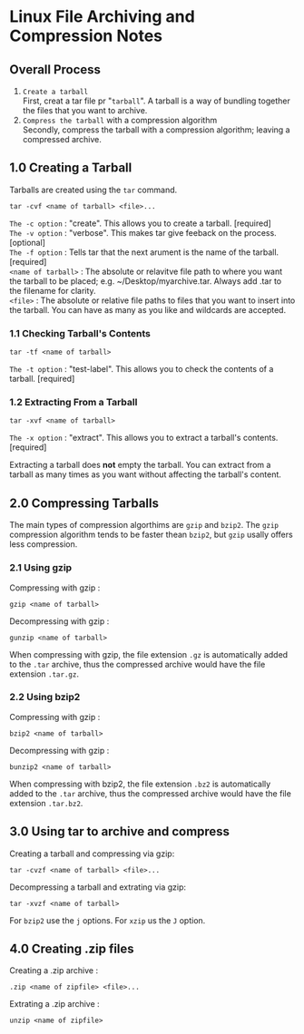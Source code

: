 # Linux File Archiving and Compression Notes
## Overall Process
1. `Create a tarball`  
First, creat a tar file pr "`tarball`". A tarball is a way of bundling together the files that you want to archive.
2. `Compress the tarball` with a compression algorithm  
Secondly, compress the tarball with a compression algorithm; leaving a compressed archive.

## 1.0 Creating a Tarball
Tarballs are created using the `tar` command.
```
tar -cvf <name of tarball> <file>...
```
`The -c option` : "create". This allows you to create a tarball. [required]  
`The -v option` : "verbose". This makes tar give feeback on the process. [optional]  
`The -f option` : Tells tar that the next arument is the name of the tarball. [required]  
`<name of tarball>` : The absolute or relavitve file path to where you want the tarball to be placed; e.g. ~/Desktop/myarchive.tar. Always add .tar to the filename for clarity.   
`<file>` : The absolute or relative file paths to files that you want to insert into the tarball. You can have as many as you like and wildcards are accepted.  
### 1.1 Checking Tarball's Contents
```
tar -tf <name of tarball>
```
`The -t option` : "test-label". This allows you to check the contents of a tarball. [required]   


### 1.2 Extracting From a Tarball
```
tar -xvf <name of tarball>
```
`The -x option` : "extract". This allows you to extract a tarball's contents. [required]  

Extracting a tarball does **not** empty the tarball. You can extract from a tarball as many times as you want without affecting the tarball's content.  

## 2.0 Compressing Tarballs
The main types of compression algorthims are `gzip` and `bzip2`. The `gzip` compression algorithm tends to be faster thean `bzip2`, but `gzip` usally offers less compression.

### 2.1 Using gzip
Compressing with gzip :
```
gzip <name of tarball>
```
Decompressing with gzip :
```
gunzip <name of tarball>
```
When compressing with gzip, the file extension `.gz` is automatically added to the `.tar` archive, thus the compressed archive would have the file extension `.tar.gz`.

### 2.2 Using bzip2
Compressing with gzip :
```
bzip2 <name of tarball>
```
Decompressing with gzip :
```
bunzip2 <name of tarball>
```
When compressing with bzip2, the file extension `.bz2` is automatically added to the `.tar` archive, thus the compressed archive would have the file extension `.tar.bz2`.

## 3.0 Using tar to archive and compress
Creating a tarball and compressing via gzip:
```
tar -cvzf <name of tarball> <file>...
```
Decompressing a tarball and extrating via gzip:
```
tar -xvzf <name of tarball> 
```

For `bzip2` use the `j` options. For `xzip` us the `J` option.  

## 4.0 Creating .zip files
Creating a .zip archive :
```
.zip <name of zipfile> <file>...
```
Extrating a .zip archive :
```
unzip <name of zipfile> 
```

